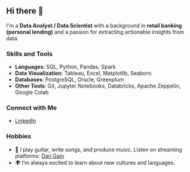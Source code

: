 ## Hi there 👋

I'm a **Data Analyst / Data Scientist** with a background in **retail banking (personal lending)** and a passion for extracting actionable insights from data.

### Skills and Tools
- **Languages**: SQL, Python, Pandas, Spark
- **Data Visualization**: Tableau, Excel, Matplotlib, Seaborn
- **Databases**: PostgreSQL, Oracle, Greenplum
- **Other Tools**: Git, Jupyter Notebooks, Databricks, Apache Zeppelin, Google Colab

### Connect with Me
- [LinkedIn](https://www.linkedin.com/in/darigain/)

### Hobbies
- 🎸 I play guitar, write songs, and produce music. Listen on streaming platforms: [Dari Gain](https://linktr.ee/darigain)
- 🌍 I’m always excited to learn about new cultures and languages.
